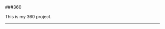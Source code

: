 ###360

This is my 360 project.

<script src="//360.vizor.io/scripts/embed.js" data-vizorurl="https://360.vizor.io/embed/v/jj8" ></script>

***
